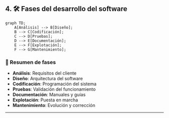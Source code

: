 ## 4. 🛠 Fases del desarrollo del software

```mermaid
graph TD;
    A[Análisis] --> B[Diseño];
    B --> C[Codificación];
    C --> D[Pruebas];
    D --> E[Documentación];
    E --> F[Explotación];
    F --> G[Mantenimiento];
```

### 📌 Resumen de fases

- **Análisis**: Requisitos del cliente
- **Diseño**: Arquitectura del software
- **Codificación**: Programación del sistema
- **Pruebas**: Validación del funcionamiento
- **Documentación**: Manuales y guías
- **Explotación**: Puesta en marcha
- **Mantenimiento**: Evolución y corrección

---